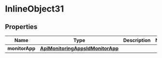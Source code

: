 

# InlineObject31

## Properties

Name | Type | Description | Notes
------------ | ------------- | ------------- | -------------
**monitorApp** | [**ApiMonitoringAppsIdMonitorApp**](ApiMonitoringAppsIdMonitorApp.md) |  | 



